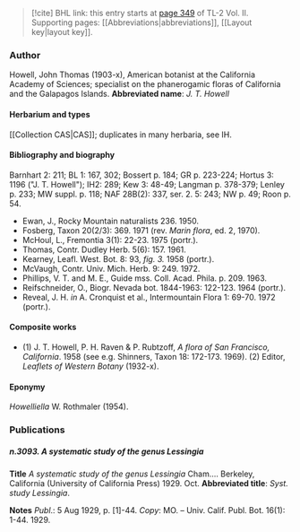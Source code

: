 > [!cite] BHL link: this entry starts at [page 349](https://www.biodiversitylibrary.org/page/33068591) of TL-2 Vol. II.
> Supporting pages: [[Abbreviations|abbreviations]], [[Layout key|layout key]].

### Author

Howell, John Thomas (1903-x), American botanist at the California Academy of Sciences; specialist on the phanerogamic floras of California and the Galapagos Islands. 
**Abbreviated name**: *J. T. Howell*

#### Herbarium and types

[[Collection CAS|CAS]]; duplicates in many herbaria, see IH.

#### Bibliography and biography

Barnhart 2: 211; BL 1: 167, 302; Bossert p. 184; GR p. 223-224; Hortus 3: 1196 ("J. T. Howell"); IH2: 289; Kew 3: 48-49; Langman p. 378-379; Lenley p. 233; MW suppl. p. 118; NAF 28B(2): 337, ser. 2. 5: 243; NW p. 49; Roon p. 54.
- Ewan, J., Rocky Mountain naturalists 236. 1950.
- Fosberg, Taxon 20(2/3): 369. 1971 (rev. *Marin flora*, ed. 2, 1970).
- McHoul, L., Fremontia 3(1): 22-23. 1975 (portr.).
- Thomas, Contr. Dudley Herb. 5(6): 157. 1961.
- Kearney, Leafl. West. Bot. 8: 93, *fig. 3.* 1958 (portr.).
- McVaugh, Contr. Univ. Mich. Herb. 9: 249. 1972.
- Phillips, V. T. and M. E., Guide mss. Coll. Acad. Phila. p. 209. 1963.
- Reifschneider, O., Biogr. Nevada bot. 1844-1963: 122-123. 1964 (portr.).
- Reveal, J. H. *in* A. Cronquist et al., Intermountain Flora 1: 69-70. 1972 (portr.).

#### Composite works

- (1) J. T. Howell, P. H. Raven & P. Rubtzoff, *A flora of San Francisco, California*. 1958 (see e.g. Shinners, Taxon 18: 172-173. 1969). (2) Editor, *Leaflets of Western Botany* (1932-x).

#### Eponymy

*Howelliella* W. Rothmaler (1954).

### Publications

##### n.3093. A systematic study of the genus Lessingia

**Title**
*A systematic study of the genus Lessingia* Cham.... Berkeley, California (University of California Press) 1929. Oct.
**Abbreviated title**: *Syst. study Lessingia*.

**Notes**
*Publ*.: 5 Aug 1929, p. \[1\]-44. *Copy*: MO. – Univ. Calif. Publ. Bot. 16(1): 1-44. 1929.

